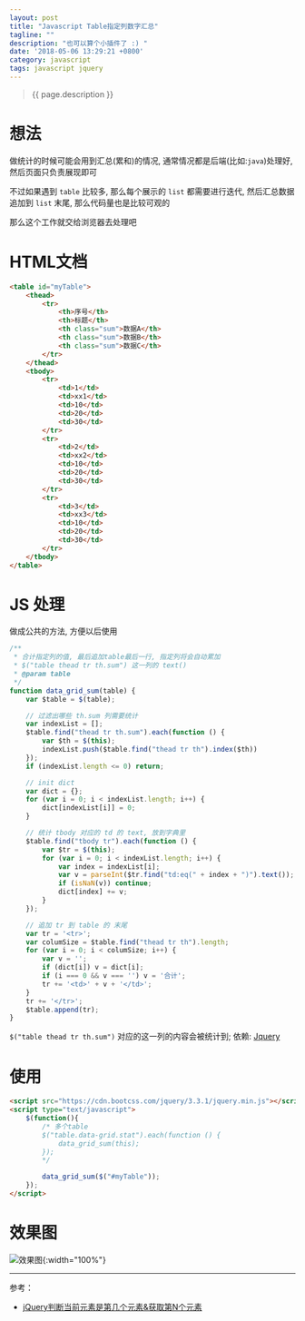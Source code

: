 ```yaml
---
layout: post
title: "Javascript Table指定列数字汇总"
tagline: ""
description: "也可以算个小插件了 :) "
date: '2018-05-06 13:29:21 +0800'
category: javascript
tags: javascript jquery
---
```

> {{ page.description }}

# 想法
做统计的时候可能会用到汇总(累和)的情况, 通常情况都是后端(比如:`java`)处理好, 然后页面只负责展现即可

不过如果遇到 `table` 比较多, 那么每个展示的 `list` 都需要进行迭代, 然后汇总数据追加到 `list` 末尾, 那么代码量也是比较可观的

那么这个工作就交给浏览器去处理吧

# HTML文档
```html
<table id="myTable">
    <thead>
        <tr>
            <th>序号</th>
            <th>标题</th>
            <th class="sum">数据A</th>
            <th class="sum">数据B</th>
            <th class="sum">数据C</th>
        </tr>
    </thead>
    <tbody>
        <tr>
            <td>1</td>
            <td>xx1</td>
            <td>10</td>
            <td>20</td>
            <td>30</td>
        </tr>
        <tr>
            <td>2</td>
            <td>xx2</td>
            <td>10</td>
            <td>20</td>
            <td>30</td>
        </tr>
        <tr>
            <td>3</td>
            <td>xx3</td>
            <td>10</td>
            <td>20</td>
            <td>30</td>
        </tr>
    </tbody>
</table>
```

# JS 处理
做成公共的方法, 方便以后使用
```javascript
/**
 * 合计指定列的值, 最后追加table最后一行, 指定列将会自动累加
 * $("table thead tr th.sum") 这一列的 text()
 * @param table
 */
function data_grid_sum(table) {
    var $table = $(table);

    // 过滤出哪些 th.sum 列需要统计
    var indexList = [];
    $table.find("thead tr th.sum").each(function () {
        var $th = $(this);
        indexList.push($table.find("thead tr th").index($th))
    });
    if (indexList.length <= 0) return;

    // init dict
    var dict = {};
    for (var i = 0; i < indexList.length; i++) {
        dict[indexList[i]] = 0;
    }

    // 统计 tbody 对应的 td 的 text, 放到字典里
    $table.find("tbody tr").each(function () {
        var $tr = $(this);
        for (var i = 0; i < indexList.length; i++) {
            var index = indexList[i];
            var v = parseInt($tr.find("td:eq(" + index + ")").text());
            if (isNaN(v)) continue;
            dict[index] += v;
        }
    });

    // 追加 tr 到 table 的 末尾
    var tr = '<tr>';
    var columSize = $table.find("thead tr th").length;
    for (var i = 0; i < columSize; i++) {
        var v = '';
        if (dict[i]) v = dict[i];
        if (i === 0 && v === '') v = '合计';
        tr += '<td>' + v + '</td>';
    }
    tr += '</tr>';
    $table.append(tr);
}
```

`$("table thead tr th.sum")` 对应的这一列的内容会被统计到; 依赖: [Jquery](http://jquery.com/)

# 使用
```html
<script src="https://cdn.bootcss.com/jquery/3.3.1/jquery.min.js"></script>
<script type="text/javascript">
    $(function(){
        /* 多个table
        $("table.data-grid.stat").each(function () {
            data_grid_sum(this);
        });
        */

        data_grid_sum($("#myTable"));
    });
</script>
```

# 效果图
![效果图](http://on6gnkbff.bkt.clouddn.com/20180506061821_javascript-table-column-sum.png){:width="100%"}

---
参考：
- [jQuery判断当前元素是第几个元素&获取第N个元素](https://www.zhidao91.com/jquery-select-element-index/)

